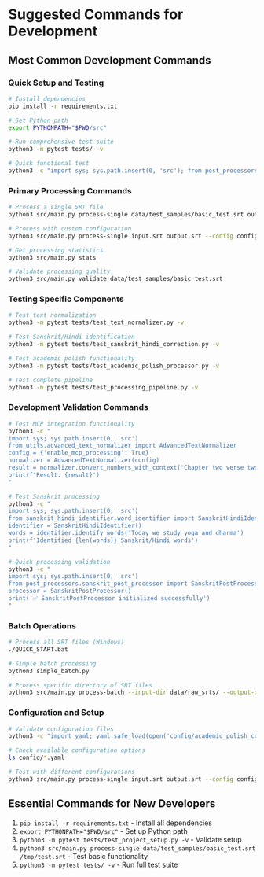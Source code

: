 # Suggested Commands for Development

## Most Common Development Commands

### Quick Setup and Testing
```bash
# Install dependencies
pip install -r requirements.txt

# Set Python path
export PYTHONPATH="$PWD/src"

# Run comprehensive test suite
python3 -m pytest tests/ -v

# Quick functional test
python3 -c "import sys; sys.path.insert(0, 'src'); from post_processors.sanskrit_post_processor import SanskritPostProcessor; print('Import successful')"
```

### Primary Processing Commands
```bash
# Process a single SRT file
python3 src/main.py process-single data/test_samples/basic_test.srt output/test_result.srt

# Process with custom configuration
python3 src/main.py process-single input.srt output.srt --config config/academic_polish_config.yaml

# Get processing statistics
python3 src/main.py stats

# Validate processing quality
python3 src/main.py validate data/test_samples/basic_test.srt
```

### Testing Specific Components
```bash
# Test text normalization
python3 -m pytest tests/test_text_normalizer.py -v

# Test Sanskrit/Hindi identification
python3 -m pytest tests/test_sanskrit_hindi_correction.py -v

# Test academic polish functionality
python3 -m pytest tests/test_academic_polish_processor.py -v

# Test complete pipeline
python3 -m pytest tests/test_processing_pipeline.py -v
```

### Development Validation Commands
```bash
# Test MCP integration functionality
python3 -c "
import sys; sys.path.insert(0, 'src')
from utils.advanced_text_normalizer import AdvancedTextNormalizer
config = {'enable_mcp_processing': True}
normalizer = AdvancedTextNormalizer(config)
result = normalizer.convert_numbers_with_context('Chapter two verse twenty five')
print(f'Result: {result}')
"

# Test Sanskrit processing
python3 -c "
import sys; sys.path.insert(0, 'src')
from sanskrit_hindi_identifier.word_identifier import SanskritHindiIdentifier
identifier = SanskritHindiIdentifier()
words = identifier.identify_words('Today we study yoga and dharma')
print(f'Identified {len(words)} Sanskrit/Hindi words')
"

# Quick processing validation
python3 -c "
import sys; sys.path.insert(0, 'src')
from post_processors.sanskrit_post_processor import SanskritPostProcessor
processor = SanskritPostProcessor()
print('✅ SanskritPostProcessor initialized successfully')
"
```

### Batch Operations
```bash
# Process all SRT files (Windows)
./QUICK_START.bat

# Simple batch processing
python3 simple_batch.py

# Process specific directory of SRT files
python3 src/main.py process-batch --input-dir data/raw_srts/ --output-dir data/processed_srts/
```

### Configuration and Setup
```bash
# Validate configuration files
python3 -c "import yaml; yaml.safe_load(open('config/academic_polish_config.yaml'))"

# Check available configuration options
ls config/*.yaml

# Test with different configurations
python3 src/main.py process-single input.srt output.srt --config config/ner_config.yaml
```

## Essential Commands for New Developers
1. `pip install -r requirements.txt` - Install all dependencies
2. `export PYTHONPATH="$PWD/src"` - Set up Python path
3. `python3 -m pytest tests/test_project_setup.py -v` - Validate setup
4. `python3 src/main.py process-single data/test_samples/basic_test.srt /tmp/test.srt` - Test basic functionality
5. `python3 -m pytest tests/ -v` - Run full test suite